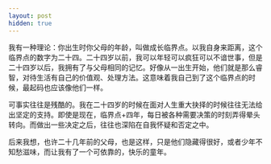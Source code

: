 ```yaml
---
layout: post
hidden: true
---
```


我有一种理论：你出生时你父母的年龄，叫做成长临界点。以我自身来距离，这个临界点的数字为二十四。二十四岁以前，我可以年轻可以疯狂可以不谙世事，但是二十四岁以后，我拥有了与父母相同的记忆。好像从一出生开始，他们就是那么睿智，对待生活有自己的价值观、处理方法。这意味着我自己到了这个临界点的时候，最起码也应该像他们一样。

可事实往往是残酷的。我在二十四岁的时候在面对人生重大抉择的时候往往无法给出坚定的支持。即使是现在，临界点+四年，每日被各种需要决策的时刻弄得晕头转向。而做出一些决定之后，往往也深陷在自我怀疑和否定之中。

后来我想，也许二十几年前的父母，也是这样，只是他们隐藏得很好，或者少年不知愁滋味，而让我有了一个可依靠的，快乐的童年。